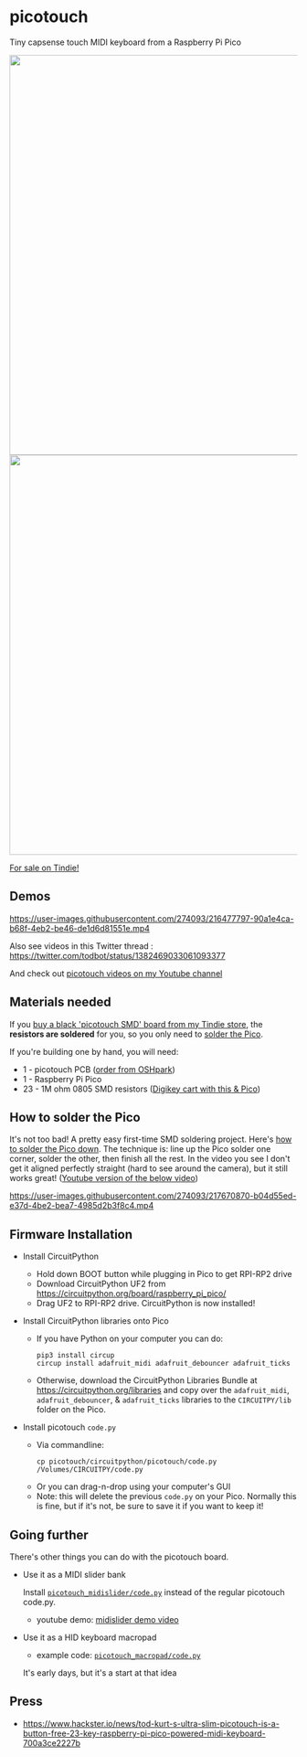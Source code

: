 # picotouch

Tiny capsense touch MIDI keyboard from a Raspberry Pi Pico

<img width=700 src="./docs/picotouch_smd_top1.png"/>
<img width=700 src="./docs/picotouch_top2.png"/>

[For sale on Tindie!](https://www.tindie.com/products/todbot/picotouch-capsense-midi-keyboard-for-raspi-pico/)


## Demos


https://user-images.githubusercontent.com/274093/216477797-90a1e4ca-b68f-4eb2-be46-de1d6d81551e.mp4


Also see videos in this Twitter thread : https://twitter.com/todbot/status/1382469033061093377

And check out [picotouch videos on my Youtube channel](https://www.youtube.com/@todbot/search?query=picotouch)

## Materials needed

If you [buy a black 'picotouch SMD' board from my Tindie store](https://www.tindie.com/products/todbot/picotouch-capsense-midi-keyboard-for-raspi-pico/), the <b>resistors are soldered</b> for you, so you only need to
[solder the Pico](https://www.youtube.com/watch?v=dW9LiOq3Dso).

If you're building one by hand, you will need:
- 1 - picotouch PCB ([order from OSHpark](https://oshpark.com/shared_projects/5MnI1jPf))
- 1 - Raspberry Pi Pico
- 23 - 1M ohm 0805 SMD resistors  ([Digikey cart with this & Pico](https://www.digikey.com/short/w381rn4w))


## How to solder the Pico

It's not too bad!  A pretty easy first-time SMD soldering project.  Here's
[how to solder the Pico down](https://www.youtube.com/watch?v=dW9LiOq3Dso).
The technique is: line up the Pico solder one corner, solder the other, then finish all the rest.
In the video you see I don't get it aligned perfectly straight (hard to see around the camera), but it still works great!  ([Youtube version of the below video](https://www.youtube.com/watch?v=dW9LiOq3Dso))

https://user-images.githubusercontent.com/274093/217670870-b04d55ed-e37d-4be2-bea7-4985d2b3f8c4.mp4



## Firmware Installation

* Install CircuitPython
  - Hold down BOOT button while plugging in Pico to get RPI-RP2 drive
  - Download CircuitPython UF2 from https://circuitpython.org/board/raspberry_pi_pico/
  - Drag UF2 to RPI-RP2 drive. CircuitPython is now installed!

* Install CircuitPython libraries onto Pico
  - If you have Python on your computer you can do:
    ```
    pip3 install circup
    circup install adafruit_midi adafruit_debouncer adafruit_ticks
    ```
  - Otherwise, download the CircuitPython Libraries Bundle at https://circuitpython.org/libraries
    and copy over the `adafruit_midi`, `adafruit_debouncer`, & `adafruit_ticks` libraries
    to the `CIRCUITPY/lib` folder on the Pico.

* Install picotouch `code.py`
  - Via commandline:
    ```
    cp picotouch/circuitpython/picotouch/code.py /Volumes/CIRCUITPY/code.py
    ```
  - Or you can drag-n-drop using your computer's GUI
  - Note: this will delete the previous `code.py` on your Pico.
      Normally this is fine, but if it's not, be sure to save it if you want to keep it!


## Going further

There's other things you can do with the picotouch board.

- Use it as a MIDI slider bank

    Install
   [`picotouch_midislider/code.py`](https://github.com/todbot/picotouch/blob/main/circuitpython/picotouch_midislider/code.py) instead of the regular picotouch code.py.

   - youtube demo: [midislider demo video](https://youtu.be/1Psw3PLqYS8)

- Use it as a HID keyboard macropad

   - example code: [`picotouch_macropad/code.py`](https://github.com/todbot/picotouch/blob/main/circuitpython/picotouch_macropad/code.py)

   It's early days, but it's a start at that idea


## Press

- https://www.hackster.io/news/tod-kurt-s-ultra-slim-picotouch-is-a-button-free-23-key-raspberry-pi-pico-powered-midi-keyboard-700a3ce2227b
